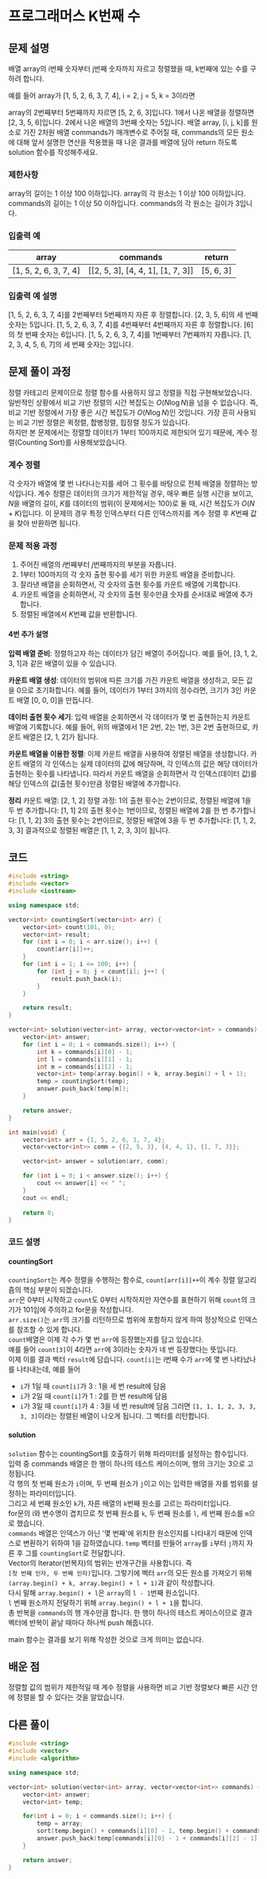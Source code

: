 # 프로그래머스 K번째 수

## 문제 설명
배열 array의 i번째 숫자부터 j번째 숫자까지 자르고 정렬했을 때, k번째에 있는 수를 구하려 합니다.

예를 들어 array가 [1, 5, 2, 6, 3, 7, 4], i = 2, j = 5, k = 3이라면

array의 2번째부터 5번째까지 자르면 [5, 2, 6, 3]입니다.
1에서 나온 배열을 정렬하면 [2, 3, 5, 6]입니다.
2에서 나온 배열의 3번째 숫자는 5입니다.
배열 array, [i, j, k]를 원소로 가진 2차원 배열 commands가 매개변수로 주어질 때, commands의 모든 원소에 대해 앞서 설명한 연산을 적용했을 때 나온 결과를 배열에 담아 return 하도록 solution 함수를 작성해주세요.

### 제한사항
array의 길이는 1 이상 100 이하입니다.
array의 각 원소는 1 이상 100 이하입니다.
commands의 길이는 1 이상 50 이하입니다.
commands의 각 원소는 길이가 3입니다.
### 입출력 예
| array                 | commands                          | return    |
| --------------------- | --------------------------------- | --------- |
| [1, 5, 2, 6, 3, 7, 4] | \[[2, 5, 3], [4, 4, 1], [1, 7, 3]] | [5, 6, 3] |
### 입출력 예 설명
[1, 5, 2, 6, 3, 7, 4]를 2번째부터 5번째까지 자른 후 정렬합니다. [2, 3, 5, 6]의 세 번째 숫자는 5입니다.
[1, 5, 2, 6, 3, 7, 4]를 4번째부터 4번째까지 자른 후 정렬합니다. [6]의 첫 번째 숫자는 6입니다.
[1, 5, 2, 6, 3, 7, 4]를 1번째부터 7번째까지 자릅니다. [1, 2, 3, 4, 5, 6, 7]의 세 번째 숫자는 3입니다.

## 문제 풀이 과정
정렬 카테고리 문제이므로 정렬 함수를 사용하지 않고 정렬을 직접 구현해보았습니다.   
일반적인 상황에서 비교 기반 정렬의 시간 복잡도는 $O(N \log N)$을 넘을 수 없습니다. 즉, 비교 기반 정렬에서 가장 좋은 시간 복잡도가 $O(N \log N)$인 것입니다. 가장 흔히 사용되는 비교 기반 정렬은 퀵정렬, 합병정렬, 힙정렬 정도가 있습니다.   
하지만 본 문제에서는 정렬할 데이터가 1부터 100까지로 제한되어 있기 때문에, 계수 정렬(Counting Sort)를 사용해보았습니다.
### 계수 정렬
각 숫자가 배열에 몇 번 나타나는지를 세어 그 횟수를 바탕으로 전체 배열을 정렬하는 방식입니다. 계수 정렬은 데이터의 크기가 제한적일 경우, 매우 빠른 실행 시간을 보이고, $N$을 배열의 길이, $K$를 데이터의 범위(이 문제에서는 100)로 둘 때, 시간 복잡도가 $O(N + K)$입니다. 이 문제의 경우 특정 인덱스부터 다른 인덱스까지를 계수 정렬 후 $K$번째 값을 찾아 반환하면 됩니다.
### 문제 적용 과정
1. 주어진 배열의 $i$번째부터 $j$번째까지의 부분을 자릅니다.
2. 1부터 100까지의 각 숫자 출현 횟수를 세기 위한 카운트 배열을 준비합니다.
3. 잘라낸 배열을 순회하면서, 각 숫자의 출현 횟수를 카운트 배열에 기록합니다.
4. 카운트 배열을 순회하면서, 각 숫자의 출현 횟수만큼 숫자를 순서대로 배열에 추가합니다.
5. 정렬된 배열에서 $K$번째 값을 반환합니다.
#### 4번 추가 설명
**입력 배열 준비**: 정렬하고자 하는 데이터가 담긴 배열이 주어집니다. 예를 들어, [3, 1, 2, 3, 1]과 같은 배열이 있을 수 있습니다.

**카운트 배열 생성**: 데이터의 범위에 따른 크기를 가진 카운트 배열을 생성하고, 모든 값을 0으로 초기화합니다. 예를 들어, 데이터가 1부터 3까지의 정수라면, 크기가 3인 카운트 배열 [0, 0, 0]을 만듭니다.

**데이터 출현 횟수 세기**: 입력 배열을 순회하면서 각 데이터가 몇 번 출현하는지 카운트 배열에 기록합니다. 예를 들어, 위의 배열에서 1은 2번, 2는 1번, 3은 2번 출현하므로, 카운트 배열은 [2, 1, 2]가 됩니다.

**카운트 배열을 이용한 정렬**: 이제 카운트 배열을 사용하여 정렬된 배열을 생성합니다. 카운트 배열의 각 인덱스는 실제 데이터의 값에 해당하며, 각 인덱스의 값은 해당 데이터가 출현하는 횟수를 나타냅니다. 따라서 카운트 배열을 순회하면서 각 인덱스(데이터 값)를 해당 인덱스의 값(출현 횟수)만큼 정렬된 배열에 추가합니다.

**정리**
카운트 배열: [2, 1, 2]
정렬 과정:
1의 출현 횟수는 2번이므로, 정렬된 배열에 1을 두 번 추가합니다: [1, 1]
2의 출현 횟수는 1번이므로, 정렬된 배열에 2를 한 번 추가합니다: [1, 1, 2]
3의 출현 횟수는 2번이므로, 정렬된 배열에 3을 두 번 추가합니다: [1, 1, 2, 3, 3]
결과적으로 정렬된 배열은 [1, 1, 2, 3, 3]이 됩니다.

## 코드
```cpp
#include <string>
#include <vector>
#include <iostream>

using namespace std;

vector<int> countingSort(vector<int> arr) {
    vector<int> count(101, 0);
    vector<int> result;
    for (int i = 0; i < arr.size(); i++) {
        count[arr[i]]++;
    }
    for (int i = 1; i <= 100; i++) {
        for (int j = 0; j < count[i]; j++) {
            result.push_back(i);
        }
    }

    return result;
}

vector<int> solution(vector<int> array, vector<vector<int> > commands) {
    vector<int> answer;
    for (int i = 0; i < commands.size(); i++) {
        int k = commands[i][0] - 1;
        int l = commands[i][1] - 1;
        int m = commands[i][2] - 1;
        vector<int> temp(array.begin() + k, array.begin() + l + 1);
        temp = countingSort(temp);
        answer.push_back(temp[m]);
    }

    return answer;
}

int main(void) {
    vector<int> arr = {1, 5, 2, 6, 3, 7, 4};
    vector<vector<int>> comm = {{2, 5, 3}, {4, 4, 1}, {1, 7, 3}};

    vector<int> answer = solution(arr, comm);

    for (int i = 0; i < answer.size(); i++) {
        cout << answer[i] << " ";
    }
    cout << endl;
    
    return 0;
}
```

### 코드 설명
#### countingSort
`countingSort`는 계수 정렬을 수행하는 함수로, `count[arr[i]]++`이 계수 정렬 알고리즘의 핵심 부분이 되겠습니다.   
`arr`은 0부터 시작하고 `count`도 0부터 시작하지만 자연수를 표현하기 위해 `count`의 크기가 101임에 주의하고 for문을 작성합니다.   
`arr.size()`는 `arr`의 크기를 리턴하므로 범위에 포함하지 않게 하여 정상적으로 인덱스를 참조할 수 있게 합니다.   
`count`배열은 이제 각 수가 몇 번 `arr`에 등장했는지를 담고 있습니다.   
예를 들어 `count[3]`이 4라면 `arr`에 3이라는 숫자가 네 번 등장했다는 뜻입니다.   
이제 이를 결과 벡터 `result`에 담습니다.
`count[i]`는 i번째 수가 `arr`에 몇 번 나타났나를 나타내는데, 예를 들어
- `i`가 1일 때 `count[i]`가 3 : 1을 세 번 result에 담음
- `i`가 2일 때 `count[i]`가 1 : 2를 한 번 result에 담음
- `i`가 3일 때 `count[i]`가 4 : 3을 네 번 result에 담음
그러면 `[1, 1, 1, 2, 3, 3, 3, 3]`이라는 정렬된 배열이 나오게 됩니다. 그 벡터를 리턴합니다.

#### solution
`solution` 함수는 countingSort를 호출하기 위해 파라미터를 설정하는 함수입니다.   
입력 중 commands 배열은 한 행이 하나의 테스트 케이스이며, 행의 크기는 3으로 고정됩니다.   
각 행의 첫 번째 원소가 `i`이며, 두 번째 원소가 `j`이고 이는 입력한 배열을 자를 범위를 설정하는 파라미터입니다.   
그리고 세 번째 원소인 `k`가, 자른 배열의 `k`번째 원소를 고르는 파라미터입니다.   
for문의 i와 변수명이 겹치므로 첫 번째 원소를 `k`, 두 번째 원소를 `l`, 세 번째 원소를 `m`으로 했습니다.   
`commands` 배열은 인덱스가 아닌 '몇 번째'에 위치한 원소인지를 나타내기 때문에 인덱스로 변환하기 위하여 1을 감하였습니다.
`temp` 벡터를 만들어 `array`를 `i`부터 `j`까지 자른 후 그를 `countingSort`로 전달합니다.   
Vector의 Iterator(반복자)의 범위는 반개구간을 사용합니다. 즉   
`[첫 번쨰 인자, 두 번째 인자)`입니다. 그렇기에 벡터 `arr`의 모든 원소를 가져오기 위해 `(array.begin() + k, array.begin() + l + 1)`과 같이 작성합니다.   
다시 말해 `array.begin() + l`은 `array`의 `l - 1`번째 원소입니다.   
`l` 번째 원소까지 전달하기 위해 `array.begin() + l + 1`을 합니다.   
총 반복을 `commands`의 행 개수만큼 합니다. 한 행이 하나의 테스트 케이스이므로 결과 벡터에 반복이 끝날 때마다 하나씩 push 해줍니다.

main 함수는 결과를 보기 위해 작성한 것으로 크게 의미는 없습니다.

## 배운 점
정렬할 값의 범위가 제한적일 때 계수 정렬을 사용하면 비교 기반 정렬보다 빠른 시간 안에 정렬을 할 수 있다는 것을 알았습니다.

## 다른 풀이
```cpp
#include <string>
#include <vector>
#include <algorithm>

using namespace std;

vector<int> solution(vector<int> array, vector<vector<int>> commands) {
    vector<int> answer;
    vector<int> temp;

    for(int i = 0; i < commands.size(); i++) {
        temp = array;
        sort(temp.begin() + commands[i][0] - 1, temp.begin() + commands[i][1]);
        answer.push_back(temp[commands[i][0] - 1 + commands[i][2] - 1]);
    }

    return answer;
}
```